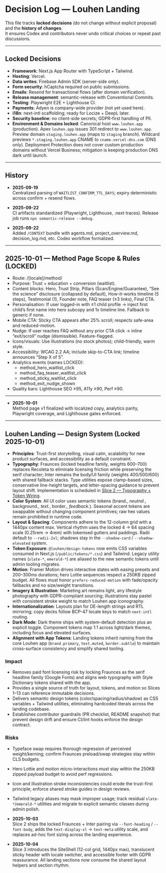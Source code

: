 # Decision Log — Louhen Landing

This file tracks **locked decisions** (do not change without explicit proposal) and the **history of changes**.  
It ensures Codex and contributors never undo critical choices or repeat past discussions.

---

## Locked Decisions

- **Framework**: Next.js App Router with TypeScript + Tailwind.  
- **Hosting**: Vercel.  
- **Data writes**: Firebase Admin SDK (server-side only).  
- **Form security**: hCaptcha required on public submissions.  
- **Emails**: Resend for transactional flows (after domain verification).  
- **Release management**: semantic-release with Conventional Commits.  
- **Testing**: Playwright E2E + Lighthouse CI.  
- **Payments**: Adyen is company-wide provider (not yet used here).  
- **i18n**: next-intl scaffolding; ready for Locize + DeepL later.  
- **Security baseline**: no client-side secrets; GDPR-first handling of PII.
- **Environment & Domains locked**: Canonical host `www.louhen.app` (production). Apex `louhen.app` issues 301 redirect to `www.louhen.app`. Preview domain `staging.louhen.app` (maps to `staging` branch). Wildcard previews `*.staging.louhen.app` CNAME to `cname.vercel-dns.com` (DNS only). Deployment Protection does not cover custom production domains without Vercel Business; mitigation is keeping production DNS dark until launch.

---

## History

- **2025-09-19**  
  Centralized parsing of `WAITLIST_CONFIRM_TTL_DAYS`; expiry deterministic across confirm + resend flows.  

- **2025-09-22**  
  CI artifacts standardized (Playwright, Lighthouse, .next traces). Release job runs `npx semantic-release --debug`.  

- **2025-09-22**  
  Added `/CONTEXT` bundle with agents.md, project_overview.md, decision_log.md, etc. Codex workflow formalized.  

---

## 2025-10-01 — Method Page Scope & Rules (LOCKED)

- Route: /[locale]/method/
- Purpose: Trust + education + conversion (waitlist).
- Content blocks: Hero, Trust Strip, Pillars (Scan/Engine/Guarantee), “See the science” disclosure (collapsed by default), How-it-works timeline (5 steps), Testimonial (1), Founder note, FAQ teaser (≥3 links), Final CTA.
- Personalisation: If user logged-in with ≥1 child profile → inject first child’s first name into hero subcopy and 1x timeline line. Fallback to generic if none.
- Mobile CTA: Sticky CTA appears after 25% scroll; respects safe-area and reduced-motion.
- Nudge: If user reaches FAQ without any prior CTA click → inline “exit/scroll” nudge (dismissible). Feature-flagged.
- Icons/visuals: Use illustrations (no stock photos); child-friendly, warm style.
- Accessibility: WCAG 2.2 AA; include skip-to-CTA link; timeline announces “Step X of 5”.
- Analytics events (names LOCKED):
  - method_hero_waitlist_click
  - method_faq_teaser_waitlist_click
  - method_sticky_waitlist_click
  - method_exit_nudge_shown
- Quality bars: Lighthouse SEO ≥95, A11y ≥90, Perf ≥90.

---

- **2025-10-01**  
  Method page v1 finalized with localized copy, analytics parity, Playwright coverage, and Lighthouse gates enforced.

---

## Louhen Landing — Design System (Locked 2025-10-01)

- **Principles**: Trust-first storytelling, visual calm, scalability for new product surfaces, and accessibility as a default constraint.  
- **Typography**: Fraunces (locked headline family, weights 600–700) replaces Recoleta to eliminate licensing friction while preserving the serif character; Inter remains the body/UI family (weights 400/500/600) with shared fallback stacks. Type utilities expose clamp-based sizes, conservative line-height targets, and letter-spacing guidance to prevent layout shift. Implementation is scheduled in [Slice 2 — Typography + Token Wiring](CONTEXT/backlog.md#slice-2-typography--token-wiring).
- **Color System**: All UI color uses semantic tokens (brand.*, neutral.*, background.*, text.*, border.*, feedback.*). Seasonal accent tokens are swappable without changing component primitives; raw hex values remain prohibited in runtime code.
- **Layout & Spacing**: Components adhere to the 12-column grid with a 1440px content max. Vertical rhythm uses the locked 4 → 64 spacing scale (0.25rem → 4rem) with tokenised gutters and paddings. Radii default to `--radii-2xl`; shadows stay in the `--shadow-card` / `--shadow-elevated` system.
- **Token Exposure**: `@louhen/design-tokens` now emits CSS variables consumed in Next.js (`/public/tokens/*.css`) and Tailwind. Legacy utility names (`slate-*`, `emerald-*`) are aliased to the new semantic tokens until admin tooling migrates.
- **Motion**: Framer Motion drives interactive states with easing presets and 200–300ms durations; hero Lottie sequences respect a 250KB zipped budget. All flows must honor `prefers-reduced-motion` with fade/opacity fallbacks and no size/weight transitions.
- **Imagery & Illustration**: Marketing art remains light, airy lifestyle photography with GDPR-compliant sourcing; illustrations stay pastel with consistent stroke weight to match Louhen app iconography.
- **Internationalization**: Layouts plan for DE-length strings and RTL mirroring; copy decks follow BCP-47 locale keys to match `next-intl` routing.
- **Dark Mode**: Dark theme ships with system-default detection plus an explicit toggle. Component tokens map 1:1 across light/dark themes, including focus and elevated surfaces.
- **Alignment with App Tokens**: Landing tokens inherit naming from the core Louhen app (`brand.primary`, `text.muted`, `border.subtle`) to maintain cross-surface consistency and simplify shared tooling.

### Impact
- Removes paid font licensing risk by locking Fraunces as the serif headline family (Google Fonts) and aligns web typography with Style Dictionary tokens shared with the app.  
- Provides a single source of truth for layout, tokens, and motion so Slices 1–13 can reference immutable decisions.  
- Delivers semantic design tokens (color/spacing/radius/shadow) as CSS variables + Tailwind utilities, eliminating hardcoded literals across the landing codebase.  
- Establishes contributor guardrails (PR checklist, README snapshot) that prevent design drift and ensure CI/lint hooks enforce the design contract.

### Risks
- Typeface swap requires thorough regression of perceived weight/kerning; confirm Fraunces preload/swap strategies stay within CLS budgets.  
- Hero Lottie and motion micro-interactions must stay within the 250KB zipped payload budget to avoid perf regressions.  
- Icon and illustration stroke inconsistencies could erode the trust-first principle; enforce shared stroke guides in design reviews.  
- Tailwind legacy aliases may mask improper usage; track residual `slate-*`/`emerald-*` utilities and migrate to explicit semantic classes during admin polish.

- **2025-10-03**  
  Slice 2 ships the locked Fraunces + Inter pairing via `--font-heading` / `--font-body`, adds the `text-display-xl` → `text-meta` utility scale, and replaces ad-hoc font sizing across the landing experience.

- **2025-10-04**  
  Slice 3 introduces the SiteShell (12-col grid, 1440px max), translucent sticky header with locale switcher, and accessible footer with GDPR reassurance. All landing sections now consume the shared layout helpers and section rhythm.
